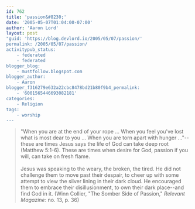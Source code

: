 ```yaml
---
id: 762
title: 'passion&#8230;'
date: '2005-05-07T01:04:00-07:00'
author: 'Aaron Lord'
layout: post
"guid: 'https://blog.devlord.io/2005/05/07/passion/'
permalink: /2005/05/07/passion/
activitypub_status:
    - federated
    - federated
blogger_blog:
    - mustfollow.blogspot.com
blogger_author:
    - Aaron
blogger_f316279e632a22cbc8478bd21b80f9b4_permalink:
    - '6001565446693082181'
categories:
    - Religion
tags:
    - worship
---
```


<blockquote>"When you are at the end of your rope ... When you feel you've lost what is most dear to you ... When you are torn apart with hunger ..."--these are times Jesus says the life of God can take deep root (Matthew 5:1-6).  These are times when desire for God, passion if you will, can take on fresh flame.<br /><br />Jesus was speaking to the weary, the broken, the tired.  He did not challenge them to move past their despair, to cheer up with some attempt to view the silver lining in their dark cloud.  He encouraged them to embrace their disillusionment, to own their dark place--and find God in it.  (Winn Collier, "The Somber Side of Passion," <i>Relevant Magazine</i>: no. 13, p. 36)</blockquote><div class="blogger-post-footer"><img width='1' height='1' src='' alt='' /></div>